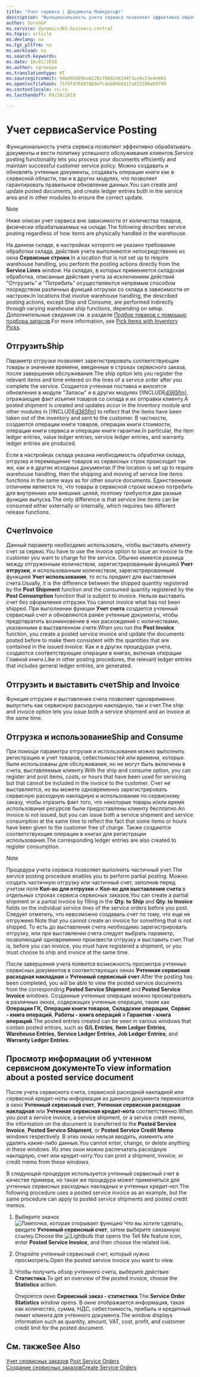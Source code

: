 ```yaml
---
title: "Учет сервиса | Документы Майкрософт"
description: "Функциональность учета сервиса позволяет эффективно обрабатывать документы и вести политику успешного обслуживания клиентов. Можно создавать и обновлять учтенные документы, создавать операции книги как в сервисной области, так и в других модулях, что позволяет гарантировать правильное обновление данных."
author: SorenGP
ms.service: dynamics365-business-central
ms.topic: article
ms.devlang: na
ms.tgt_pltfrm: na
ms.workload: na
ms.search.keywords: 
ms.date: 10/01/2018
ms.author: sgroespe
ms.translationtype: HT
ms.sourcegitcommit: 9dbd92409ba02281f008246194f3ce0c53e4e001
ms.openlocfilehash: 75f0fd760978b0efc4ab86b8d17a815280a09799
ms.contentlocale: ru-ru
ms.lasthandoff: 09/28/2018

---
```

# <a name="service-posting"></a><span data-ttu-id="87d67-104">Учет сервиса</span><span class="sxs-lookup"><span data-stu-id="87d67-104">Service Posting</span></span>
<span data-ttu-id="87d67-105">Функциональность учета сервиса позволяет эффективно обрабатывать документы и вести политику успешного обслуживания клиентов.</span><span class="sxs-lookup"><span data-stu-id="87d67-105">Service posting functionality lets you process your documents efficiently and maintain successful customer service policy.</span></span> <span data-ttu-id="87d67-106">Можно создавать и обновлять учтенные документы, создавать операции книги как в сервисной области, так и в других модулях, что позволяет гарантировать правильное обновление данных.</span><span class="sxs-lookup"><span data-stu-id="87d67-106">You can create and update posted documents, and create ledger entries both in the service area and in other modules to ensure the correct update.</span></span>  

> [!NOTE]  
>  <span data-ttu-id="87d67-107">Ниже описан учет сервиса вне зависимости от количества товаров, физически обрабатываемых на складе.</span><span class="sxs-lookup"><span data-stu-id="87d67-107">The following describes service posting regardless of how items are physically handled in the warehouse.</span></span>  
>   
>  <span data-ttu-id="87d67-108">На данном складе, в настройках которого не указано требование обработки склада, действия учета выполняются непосредственно из окна **Сервисные строки**.</span><span class="sxs-lookup"><span data-stu-id="87d67-108">In a location that is not set up to require warehouse handling, you perform the posting actions directly from the **Service Lines** window.</span></span> <span data-ttu-id="87d67-109">На складах, в которых применяется складская обработка, описанные действия учета за исключением действий "Отгрузить" и "Потребить" осуществляются непрямым способом посредством различных функций отгрузки со склада в зависимости от настроек.</span><span class="sxs-lookup"><span data-stu-id="87d67-109">In locations that involve warehouse handling, the described posting actions, except Ship and Consume, are performed indirectly through varying warehouse ship functions, depending on setup.</span></span> <span data-ttu-id="87d67-110">Дополнительные сведения см. в разделе [Подбор товаров с помощью подбора запасов](warehouse-how-to-pick-items-with-inventory-picks.md).</span><span class="sxs-lookup"><span data-stu-id="87d67-110">For more information, see [Pick Items with Inventory Picks](warehouse-how-to-pick-items-with-inventory-picks.md).</span></span>  

## <a name="ship"></a><span data-ttu-id="87d67-111">Отгрузить</span><span class="sxs-lookup"><span data-stu-id="87d67-111">Ship</span></span>  
<span data-ttu-id="87d67-112">Параметр отгрузки позволяет зарегистрировать соответствующие товары и значения времени, введенные в строках сервисного заказа, после завершения обслуживания.</span><span class="sxs-lookup"><span data-stu-id="87d67-112">The ship option lets you register the relevant items and time entered on the lines of a service order after you complete the service.</span></span> <span data-ttu-id="87d67-113">Создается учтенная поставка и вносятся обновления в модуле "Запасы" и в других модулях [!INCLUDE[d365fin](includes/d365fin_md.md)], отражающие факт изъятия товаров со склада и их отправки клиенту.</span><span class="sxs-lookup"><span data-stu-id="87d67-113">A posted shipment is created and updates occur in the Inventory module and other modules in [!INCLUDE[d365fin](includes/d365fin_md.md)] to reflect that the items have been taken out of the inventory and sent to the customer.</span></span> <span data-ttu-id="87d67-114">В частности, создаются операции книги товаров, операции книги стоимости, операции книги сервиса и операции книги гарантии.</span><span class="sxs-lookup"><span data-stu-id="87d67-114">In particular, the item ledger entries, value ledger entries, service ledger entries, and warranty ledger entries are produced.</span></span>  

<span data-ttu-id="87d67-115">Если в настройках склада указана необходимость обработки склада, отгрузка и перемещение товаров из сервисных строк происходит так же, как и в других исходных документах.</span><span class="sxs-lookup"><span data-stu-id="87d67-115">If the location is set up to require warehouse handling, then the shipping and moving of service line items functions in the same ways as for other source documents.</span></span> <span data-ttu-id="87d67-116">Единственным отличием является то, что товары в сервисной строке можно потребить для внутренних или внешних целей, поэтому требуются две разные функции выпуска.</span><span class="sxs-lookup"><span data-stu-id="87d67-116">The only difference is that service line items can be consumed either externally or internally, which requires two different release functions.</span></span>

## <a name="invoice"></a><span data-ttu-id="87d67-117">Счет</span><span class="sxs-lookup"><span data-stu-id="87d67-117">Invoice</span></span>  
<span data-ttu-id="87d67-118">Данный параметр необходимо использовать, чтобы выставить клиенту счет за сервис.</span><span class="sxs-lookup"><span data-stu-id="87d67-118">You have to use the invoice option to issue an invoice to the customer you want to charge for the service.</span></span> <span data-ttu-id="87d67-119">Обычно имеется разница между отгруженным количеством, зарегистрированным функцией **Учет отгрузки**, и использованным количеством, зарегистрированным функцией **Учет использования**, то есть предмет для выставления счета.</span><span class="sxs-lookup"><span data-stu-id="87d67-119">Usually, it is the difference between the shipped quantity registered by the **Post Shipment** function and the consumed quantity registered by the **Post Consumption** function that is subject to invoice.</span></span> <span data-ttu-id="87d67-120">Нельзя выставить счет без оформления отгрузки.</span><span class="sxs-lookup"><span data-stu-id="87d67-120">You cannot invoice what has not been shipped.</span></span> <span data-ttu-id="87d67-121">При выполнении функции **Учет счета** создается учтенный сервисный счет и обновляются ранее учтенные документы, чтобы предотвратить возникновение в них расхождений с количествами, указанными в выставленном счете.</span><span class="sxs-lookup"><span data-stu-id="87d67-121">When you run the **Post Invoice** function, you create a posted service invoice and update the documents posted before to make them consistent with the quantities that are contained in the issued invoice.</span></span> <span data-ttu-id="87d67-122">Как и в других процедурах учета, создаются соответствующие операции в книгах, включая операции Главной книги.</span><span class="sxs-lookup"><span data-stu-id="87d67-122">Like in other posting procedures, the relevant ledger entries that includes general ledger entries, are generated.</span></span>  

## <a name="ship-and-invoice"></a><span data-ttu-id="87d67-123">Отгрузить и выставить счет</span><span class="sxs-lookup"><span data-stu-id="87d67-123">Ship and Invoice</span></span>  
<span data-ttu-id="87d67-124">Функция отгрузки и выставления счета позволяет одновременно выпустить как сервисную расходную накладную, так и счет.</span><span class="sxs-lookup"><span data-stu-id="87d67-124">The ship and invoice option lets you issue both a service shipment and an invoice at the same time.</span></span>  

## <a name="ship-and-consume"></a><span data-ttu-id="87d67-125">Отгрузка и использование</span><span class="sxs-lookup"><span data-stu-id="87d67-125">Ship and Consume</span></span>  
<span data-ttu-id="87d67-126">При помощи параметра отгрузки и использования можно выполнить регистрацию и учет товаров, себестоимостей или времени, которые были использованы для обслуживания, но не могут быть включены в счета, выставляемые клиенту.</span><span class="sxs-lookup"><span data-stu-id="87d67-126">With the ship and consume option, you can register and post items, costs, or hours that have been used for servicing but that cannot be included in the invoice to the customer.</span></span> <span data-ttu-id="87d67-127">Счет не выставляется, но вы можете одновременно зарегистрировать сервисную расходную накладную и использование по сервисному заказу, чтобы отразить факт того, что некоторые товары и/или время использования ресурсов были предоставлены клиенту бесплатно.</span><span class="sxs-lookup"><span data-stu-id="87d67-127">An invoice is not issued, but you can issue both a service shipment and service consumption at the same time to reflect the fact that some items or hours have been given to the customer free of charge.</span></span> <span data-ttu-id="87d67-128">Также создаются соответствующие операции в книгах для регистрации использования.</span><span class="sxs-lookup"><span data-stu-id="87d67-128">The corresponding ledger entries are also created to register consumption.</span></span>  

> [!NOTE]  
>  <span data-ttu-id="87d67-129">Процедура учета сервиса позволяет выполнять частичный учет.</span><span class="sxs-lookup"><span data-stu-id="87d67-129">The service posting procedure enables you to perform partial posting.</span></span> <span data-ttu-id="87d67-130">Можно создать частичную отгрузку или частичный счет, заполнив перед учетом поля **Кол-во для отгрузки** и **Кол-во для выставления счета** в отдельных строках сервиса сервисных заказов.</span><span class="sxs-lookup"><span data-stu-id="87d67-130">You can create a partial shipment or a partial invoice by filling in the **Qty. to Ship** and **Qty. to Invoice** fields on the individual service lines of the service orders before you post.</span></span> <span data-ttu-id="87d67-131">Следует отметить, что невозможно создавать счет по тому, что еще не отгружено.</span><span class="sxs-lookup"><span data-stu-id="87d67-131">Note that you cannot create an invoice for something that is not shipped.</span></span> <span data-ttu-id="87d67-132">То есть до выставления счета необходимо зарегистрировать отгрузку, или при выставлении счета следует выбрать параметр, позволяющий одновременно произвести отгрузку и выставить счет.</span><span class="sxs-lookup"><span data-stu-id="87d67-132">That is, before you can invoice, you must have registered a shipment, or you must choose to ship and invoice at the same time.</span></span>  

<span data-ttu-id="87d67-133">После завершения учета появится возможность просмотра учтенных сервисных документов в соответствующих окнах **Учтенная сервисная расходная накладная** и **Учтенный сервисный счет**.</span><span class="sxs-lookup"><span data-stu-id="87d67-133">After the posting has been completed, you will be able to view the posted service documents from the corresponding **Posted Service Shipment** and **Posted Service Invoice** windows.</span></span> <span data-ttu-id="87d67-134">Созданные учтенные операции можно просматривать в различных окнах, содержащих учтенные операции, такие как **Операции ГК**, **Операции книги товаров**, **Складские операции**, **Сервис - книга операций**, **Работы - книга операций** и **Гарантия - книга операций**.</span><span class="sxs-lookup"><span data-stu-id="87d67-134">The posted entries created can be seen in various windows that contain posted entries, such as **G/L Entries**, **Item Ledger Entries**, **Warehouse Entries**, **Service Ledger Entries**, **Job Ledger Entries**, and **Warranty Ledger Entries**.</span></span>  

## <a name="to-view-information-about-a-posted-service-document"></a><span data-ttu-id="87d67-135">Просмотр информации об учтенном сервисном документе</span><span class="sxs-lookup"><span data-stu-id="87d67-135">To view information about a posted service document</span></span>  
<span data-ttu-id="87d67-136">После учета сервисного счета, сервисной расходной накладной или сервисной кредит-ноты информация из данного документа переносится в окно **Учтенный сервисный счет**, **Учтенная сервисная расходная накладная** или **Учтенная сервисная кредит-нота** соответственно.</span><span class="sxs-lookup"><span data-stu-id="87d67-136">When you post a service invoice, a service shipment, or a service credit memo, the information on the document is transferred to the **Posted Service Invoice**, **Posted Service Shipment**, or **Posted Service Credit Memo** windows respectively.</span></span> <span data-ttu-id="87d67-137">В этих окнах нельзя вводить, изменять или удалять какие-либо данные.</span><span class="sxs-lookup"><span data-stu-id="87d67-137">You cannot enter, change, or delete anything in these windows.</span></span> <span data-ttu-id="87d67-138">Из этих окон можно распечатать расходную накладную, счет или кредит-ноту.</span><span class="sxs-lookup"><span data-stu-id="87d67-138">You can print a shipment, invoice, or credit memo from these windows.</span></span>  

<span data-ttu-id="87d67-139">В следующей процедуре используется учтенный сервисный счет в качестве примера, но такая же процедура может применяться для учтенных сервисных расходных накладных и учтенных кредит-нот.</span><span class="sxs-lookup"><span data-stu-id="87d67-139">The following procedure uses a posted service invoice as an example, but the same procedure can apply to posted service shipments and posted credit memos.</span></span>  

1. <span data-ttu-id="87d67-140">Выберите значок ![Лампочка, которая открывает функцию Что вы хотите сделать](media/ui-search/search_small.png "Что вы хотите сделать"), введите **Учтенный сервисный счет**, затем выберите связанную ссылку.</span><span class="sxs-lookup"><span data-stu-id="87d67-140">Choose the ![Lightbulb that opens the Tell Me feature](media/ui-search/search_small.png "Tell me what you want to do") icon, enter **Posted Service Invoice**, and then choose the related link.</span></span>  
2. <span data-ttu-id="87d67-141">Откройте учтенный сервисный счет, который нужно просмотреть.</span><span class="sxs-lookup"><span data-stu-id="87d67-141">Open the posted service invoice you want to view.</span></span>  
3. <span data-ttu-id="87d67-142">Чтобы получить обзор учтенного счета, выберите действие **Статистика**.</span><span class="sxs-lookup"><span data-stu-id="87d67-142">To get an overview of the posted invoice, choose the **Statistics** action.</span></span>  

    <span data-ttu-id="87d67-143">Откроется окно **Сервисный заказ - статистика**.</span><span class="sxs-lookup"><span data-stu-id="87d67-143">The **Service Order Statistics** window opens.</span></span> <span data-ttu-id="87d67-144">В окне отображается информация, такая как количество, сумма, НДС, себестоимость, прибыль и кредитный лимит клиента для учтенного документа.</span><span class="sxs-lookup"><span data-stu-id="87d67-144">The window displays information such as quantity, amount, VAT, cost, profit, and customer credit limit for the posted document.</span></span>

## <a name="see-also"></a><span data-ttu-id="87d67-145">См. также</span><span class="sxs-lookup"><span data-stu-id="87d67-145">See Also</span></span>  
<span data-ttu-id="87d67-146">[Учет сервисных заказов](service-how-to-post-service-orders.md) </span><span class="sxs-lookup"><span data-stu-id="87d67-146">[Post Service Orders](service-how-to-post-service-orders.md) </span></span>  
[<span data-ttu-id="87d67-147">Создание сервисных заказов</span><span class="sxs-lookup"><span data-stu-id="87d67-147">Create Service Orders</span></span>](service-how-to-create-service-orders.md)

